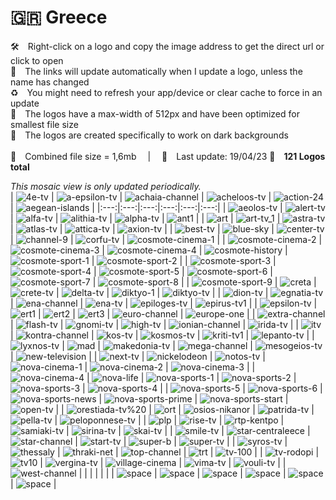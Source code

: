 🇬🇷 Greece
===============
🛠 Right-click on a logo and copy the image address to get the direct url or click to open  
🔗 The links will update automatically when I update a logo, unless the name has changed  
♻️ You might need to refresh your app/device or clear cache to force in an update  
📐 The logos have a max-width of 512px and have been optimized for smallest file size  
🖤 The logos are created specifically to work on dark backgrounds  
   
💾 Combined file size = 1,6mb  |  📅 Last update: 19/04/23 
🎨 __121 Logos total__
   
   
*This mosaic view is only updated periodically.*  
| ![4e-tv] | ![a-epsilon-tv] | ![achaia-channel] | ![acheloos-tv] | ![action-24] | ![aegean-islands] |
|:---:|:---:|:---:|:---:|:---:|:---:|
| ![aeolos-tv] | ![alert-tv] | ![alfa-tv] | ![alithia-tv] | ![alpha-tv] | ![ant1] |
| ![art] | ![art-tv_1] | ![astra-tv] | ![atlas-tv] | ![attica-tv] | ![axion-tv] |
| ![best-tv] | ![blue-sky] | ![center-tv] | ![channel-9] | ![corfu-tv] | ![cosmote-cinema-1] |
| ![cosmote-cinema-2] | ![cosmote-cinema-3] | ![cosmote-cinema-4] | ![cosmote-history] | ![cosmote-sport-1] | ![cosmote-sport-2] |
| ![cosmote-sport-3] | ![cosmote-sport-4] | ![cosmote-sport-5] | ![cosmote-sport-6] | ![cosmote-sport-7] | ![cosmote-sport-8] |
| ![cosmote-sport-9] | ![creta] | ![crete-tv] | ![delta-tv] | ![diktyo-1] | ![diktyo-tv] |
| ![dion-tv] | ![egnatia-tv] | ![ena-channel] | ![ena-tv] | ![epiloges-tv] | ![epirus-tv1] |
| ![epsilon-tv] | ![ert1] | ![ert2] | ![ert3] | ![euro-channel] | ![europe-one] |
| ![extra-channel] | ![flash-tv] | ![gnomi-tv] | ![high-tv] | ![ionian-channel] | ![irida-tv] |
| ![itv] | ![kontra-channel] | ![kos-tv] | ![kosmos-tv] | ![kriti-tv1] | ![lepanto-tv] |
| ![lyxnos-tv] | ![mad] | ![makedonia-tv] | ![mega-channel] | ![mesogeios-tv] | ![new-television] |
| ![next-tv] | ![nickelodeon] | ![notos-tv] | ![nova-cinema-1] | ![nova-cinema-2] | ![nova-cinema-3] |
| ![nova-cinema-4] | ![nova-life] | ![nova-sports-1] | ![nova-sports-2] | ![nova-sports-3] | ![nova-sports-4] |
| ![nova-sports-5] | ![nova-sports-6] | ![nova-sports-news] | ![nova-sports-prime] | ![nova-sports-start] | ![open-tv] |
| ![orestiada-tv%20] | ![ort] | ![osios-nikanor] | ![patrida-tv] | ![pella-tv] | ![peloponnese-tv] |
| ![plp] | ![rise-tv] | ![rtp-kentpo] | ![samiaki-tv] | ![sirina-tv] | ![skai-tv] |
| ![smile-tv] | ![star-centraleece] | ![star-channel] | ![start-tv] | ![super-b] | ![super-tv] |
| ![syros-tv] | ![thessaly] | ![thraki-net] | ![top-channel] | ![trt] | ![tv-100] |
| ![tv-rodopi] | ![tv10] | ![vergina-tv] | ![village-cinema] | ![vima-tv] | ![vouli-tv] |
| ![west-channel] |  |  |  |  |  |
| ![space] | ![space] | ![space] | ![space] | ![space] | ![space] |

[4e-tv]:https://raw.githubusercontent.com/cybertsotsi/tv/master/countries/greece/4e-tv-gr.png
[a-epsilon-tv]:https://raw.githubusercontent.com/cybertsotsi/tv/master/countries/greece/a-epsilon-tv-gr.png
[achaia-channel]:https://raw.githubusercontent.com/cybertsotsi/tv/master/countries/greece/achaia-channel-gr.png
[acheloos-tv]:https://raw.githubusercontent.com/cybertsotsi/tv/master/countries/greece/acheloos-tv-gr.png
[action-24]:https://raw.githubusercontent.com/cybertsotsi/tv/master/countries/greece/action-24-gr.png
[aegean-islands]:https://raw.githubusercontent.com/cybertsotsi/tv/master/countries/greece/aegean-islands-gr.png
[aeolos-tv]:https://raw.githubusercontent.com/cybertsotsi/tv/master/countries/greece/aeolos-tv-gr.png
[alert-tv]:https://raw.githubusercontent.com/cybertsotsi/tv/master/countries/greece/alert-tv-gr.png
[alfa-tv]:https://raw.githubusercontent.com/cybertsotsi/tv/master/countries/greece/alfa-tv-gr.png
[alithia-tv]:https://raw.githubusercontent.com/cybertsotsi/tv/master/countries/greece/alithia-tv-gr.png
[alpha-tv]:https://raw.githubusercontent.com/cybertsotsi/tv/master/countries/greece/alpha-tv-gr.png
[ant1]:https://raw.githubusercontent.com/cybertsotsi/tv/master/countries/greece/ant1-gr.png
[art]:https://raw.githubusercontent.com/cybertsotsi/tv/master/countries/greece/art-gr.png
[art-tv_1]:https://raw.githubusercontent.com/cybertsotsi/tv/master/countries/greece/art-tv_1-gr.png
[astra-tv]:https://raw.githubusercontent.com/cybertsotsi/tv/master/countries/greece/astra-tv-gr.png
[atlas-tv]:https://raw.githubusercontent.com/cybertsotsi/tv/master/countries/greece/atlas-tv-gr.png
[attica-tv]:https://raw.githubusercontent.com/cybertsotsi/tv/master/countries/greece/attica-tv-gr.png
[axion-tv]:https://raw.githubusercontent.com/cybertsotsi/tv/master/countries/greece/axion-tv-gr.png
[best-tv]:https://raw.githubusercontent.com/cybertsotsi/tv/master/countries/greece/best-tv-gr.png
[blue-sky]:https://raw.githubusercontent.com/cybertsotsi/tv/master/countries/greece/blue-sky-gr.png
[center-tv]:https://raw.githubusercontent.com/cybertsotsi/tv/master/countries/greece/center-tv-gr.png
[channel-9]:https://raw.githubusercontent.com/cybertsotsi/tv/master/countries/greece/channel-9-gr.png
[corfu-tv]:https://raw.githubusercontent.com/cybertsotsi/tv/master/countries/greece/corfu-tv-gr.png
[cosmote-cinema-1]:https://raw.githubusercontent.com/cybertsotsi/tv/master/countries/greece/cosmote-cinema-1-gr.png
[cosmote-cinema-2]:https://raw.githubusercontent.com/cybertsotsi/tv/master/countries/greece/cosmote-cinema-2-gr.png
[cosmote-cinema-3]:https://raw.githubusercontent.com/cybertsotsi/tv/master/countries/greece/cosmote-cinema-3-gr.png
[cosmote-cinema-4]:https://raw.githubusercontent.com/cybertsotsi/tv/master/countries/greece/cosmote-cinema-4-gr.png
[cosmote-history]:https://raw.githubusercontent.com/cybertsotsi/tv/master/countries/greece/cosmote-history-gr.png
[cosmote-sport-1]:https://raw.githubusercontent.com/cybertsotsi/tv/master/countries/greece/cosmote-sport-1-gr.png
[cosmote-sport-2]:https://raw.githubusercontent.com/cybertsotsi/tv/master/countries/greece/cosmote-sport-2-gr.png
[cosmote-sport-3]:https://raw.githubusercontent.com/cybertsotsi/tv/master/countries/greece/cosmote-sport-3-gr.png
[cosmote-sport-4]:https://raw.githubusercontent.com/cybertsotsi/tv/master/countries/greece/cosmote-sport-4-gr.png
[cosmote-sport-5]:https://raw.githubusercontent.com/cybertsotsi/tv/master/countries/greece/cosmote-sport-5-gr.png
[cosmote-sport-6]:https://raw.githubusercontent.com/cybertsotsi/tv/master/countries/greece/cosmote-sport-6-gr.png
[cosmote-sport-7]:https://raw.githubusercontent.com/cybertsotsi/tv/master/countries/greece/cosmote-sport-7-gr.png
[cosmote-sport-8]:https://raw.githubusercontent.com/cybertsotsi/tv/master/countries/greece/cosmote-sport-8-gr.png
[cosmote-sport-9]:https://raw.githubusercontent.com/cybertsotsi/tv/master/countries/greece/cosmote-sport-9-gr.png
[creta]:https://raw.githubusercontent.com/cybertsotsi/tv/master/countries/greece/creta-gr.png
[crete-tv]:https://raw.githubusercontent.com/cybertsotsi/tv/master/countries/greece/crete-tv-gr.png
[delta-tv]:https://raw.githubusercontent.com/cybertsotsi/tv/master/countries/greece/delta-tv-gr.png
[diktyo-1]:https://raw.githubusercontent.com/cybertsotsi/tv/master/countries/greece/diktyo-1-gr.png
[diktyo-tv]:https://raw.githubusercontent.com/cybertsotsi/tv/master/countries/greece/diktyo-tv-gr.png
[dion-tv]:https://raw.githubusercontent.com/cybertsotsi/tv/master/countries/greece/dion-tv-gr.png
[egnatia-tv]:https://raw.githubusercontent.com/cybertsotsi/tv/master/countries/greece/egnatia-tv-gr.png
[ena-channel]:https://raw.githubusercontent.com/cybertsotsi/tv/master/countries/greece/ena-channel-gr.png
[ena-tv]:https://raw.githubusercontent.com/cybertsotsi/tv/master/countries/greece/ena-tv-gr.png
[epiloges-tv]:https://raw.githubusercontent.com/cybertsotsi/tv/master/countries/greece/epiloges-tv-gr.png
[epirus-tv1]:https://raw.githubusercontent.com/cybertsotsi/tv/master/countries/greece/epirus-tv1-gr.png
[epsilon-tv]:https://raw.githubusercontent.com/cybertsotsi/tv/master/countries/greece/epsilon-tv-gr.png
[ert1]:https://raw.githubusercontent.com/cybertsotsi/tv/master/countries/greece/ert1-gr.png
[ert2]:https://raw.githubusercontent.com/cybertsotsi/tv/master/countries/greece/ert2-gr.png
[ert3]:https://raw.githubusercontent.com/cybertsotsi/tv/master/countries/greece/ert3-gr.png
[euro-channel]:https://raw.githubusercontent.com/cybertsotsi/tv/master/countries/greece/euro-channel-gr.png
[europe-one]:https://raw.githubusercontent.com/cybertsotsi/tv/master/countries/greece/europe-one-gr.png
[extra-channel]:https://raw.githubusercontent.com/cybertsotsi/tv/master/countries/greece/extra-channel-gr.png
[flash-tv]:https://raw.githubusercontent.com/cybertsotsi/tv/master/countries/greece/flash-tv-gr.png
[gnomi-tv]:https://raw.githubusercontent.com/cybertsotsi/tv/master/countries/greece/gnomi-tv-gr.png
[high-tv]:https://raw.githubusercontent.com/cybertsotsi/tv/master/countries/greece/high-tv-gr.png
[ionian-channel]:https://raw.githubusercontent.com/cybertsotsi/tv/master/countries/greece/ionian-channel-gr.png
[irida-tv]:https://raw.githubusercontent.com/cybertsotsi/tv/master/countries/greece/irida-tv-gr.png
[itv]:https://raw.githubusercontent.com/cybertsotsi/tv/master/countries/greece/itv-gr.png
[kontra-channel]:https://raw.githubusercontent.com/cybertsotsi/tv/master/countries/greece/kontra-channel-gr.png
[kos-tv]:https://raw.githubusercontent.com/cybertsotsi/tv/master/countries/greece/kos-tv-gr.png
[kosmos-tv]:https://raw.githubusercontent.com/cybertsotsi/tv/master/countries/greece/kosmos-tv-gr.png
[kriti-tv1]:https://raw.githubusercontent.com/cybertsotsi/tv/master/countries/greece/kriti-tv1-gr.png
[lepanto-tv]:https://raw.githubusercontent.com/cybertsotsi/tv/master/countries/greece/lepanto-tv-gr.png
[lyxnos-tv]:https://raw.githubusercontent.com/cybertsotsi/tv/master/countries/greece/lyxnos-tv-gr.png
[mad]:https://raw.githubusercontent.com/cybertsotsi/tv/master/countries/greece/mad-gr.png
[makedonia-tv]:https://raw.githubusercontent.com/cybertsotsi/tv/master/countries/greece/makedonia-tv-gr.png
[mega-channel]:https://raw.githubusercontent.com/cybertsotsi/tv/master/countries/greece/mega-channel-gr.png
[mesogeios-tv]:https://raw.githubusercontent.com/cybertsotsi/tv/master/countries/greece/mesogeios-tv-gr.png
[new-television]:https://raw.githubusercontent.com/cybertsotsi/tv/master/countries/greece/new-television-gr.png
[next-tv]:https://raw.githubusercontent.com/cybertsotsi/tv/master/countries/greece/next-tv-gr.png
[nickelodeon]:https://raw.githubusercontent.com/cybertsotsi/tv/master/countries/greece/nickelodeon-gr.png
[notos-tv]:https://raw.githubusercontent.com/cybertsotsi/tv/master/countries/greece/notos-tv-gr.png
[nova-cinema-1]:https://raw.githubusercontent.com/cybertsotsi/tv/master/countries/greece/nova-cinema-1-gr.png
[nova-cinema-2]:https://raw.githubusercontent.com/cybertsotsi/tv/master/countries/greece/nova-cinema-2-gr.png
[nova-cinema-3]:https://raw.githubusercontent.com/cybertsotsi/tv/master/countries/greece/nova-cinema-3-gr.png
[nova-cinema-4]:https://raw.githubusercontent.com/cybertsotsi/tv/master/countries/greece/nova-cinema-4-gr.png
[nova-life]:https://raw.githubusercontent.com/cybertsotsi/tv/master/countries/greece/nova-life-gr.png
[nova-sports-1]:https://raw.githubusercontent.com/cybertsotsi/tv/master/countries/greece/nova-sports-1-gr.png
[nova-sports-2]:https://raw.githubusercontent.com/cybertsotsi/tv/master/countries/greece/nova-sports-2-gr.png
[nova-sports-3]:https://raw.githubusercontent.com/cybertsotsi/tv/master/countries/greece/nova-sports-3-gr.png
[nova-sports-4]:https://raw.githubusercontent.com/cybertsotsi/tv/master/countries/greece/nova-sports-4-gr.png
[nova-sports-5]:https://raw.githubusercontent.com/cybertsotsi/tv/master/countries/greece/nova-sports-5-gr.png
[nova-sports-6]:https://raw.githubusercontent.com/cybertsotsi/tv/master/countries/greece/nova-sports-6-gr.png
[nova-sports-news]:https://raw.githubusercontent.com/cybertsotsi/tv/master/countries/greece/nova-sports-news-gr.png
[nova-sports-prime]:https://raw.githubusercontent.com/cybertsotsi/tv/master/countries/greece/nova-sports-prime-gr.png
[nova-sports-start]:https://raw.githubusercontent.com/cybertsotsi/tv/master/countries/greece/nova-sports-start-gr.png
[open-tv]:https://raw.githubusercontent.com/cybertsotsi/tv/master/countries/greece/open-tv-gr.png
[orestiada-tv%20]:https://raw.githubusercontent.com/cybertsotsi/tv/master/countries/greece/orestiada-tv%20-gr.png
[ort]:https://raw.githubusercontent.com/cybertsotsi/tv/master/countries/greece/ort-gr.png
[osios-nikanor]:https://raw.githubusercontent.com/cybertsotsi/tv/master/countries/greece/osios-nikanor-gr.png
[patrida-tv]:https://raw.githubusercontent.com/cybertsotsi/tv/master/countries/greece/patrida-tv-gr.png
[pella-tv]:https://raw.githubusercontent.com/cybertsotsi/tv/master/countries/greece/pella-tv-gr.png
[peloponnese-tv]:https://raw.githubusercontent.com/cybertsotsi/tv/master/countries/greece/peloponnese-tv-gr.png
[plp]:https://raw.githubusercontent.com/cybertsotsi/tv/master/countries/greece/plp-gr.png
[rise-tv]:https://raw.githubusercontent.com/cybertsotsi/tv/master/countries/greece/rise-tv-gr.png
[rtp-kentpo]:https://raw.githubusercontent.com/cybertsotsi/tv/master/countries/greece/rtp-kentpo-gr.png
[samiaki-tv]:https://raw.githubusercontent.com/cybertsotsi/tv/master/countries/greece/samiaki-tv-gr.png
[sirina-tv]:https://raw.githubusercontent.com/cybertsotsi/tv/master/countries/greece/sirina-tv-gr.png
[skai-tv]:https://raw.githubusercontent.com/cybertsotsi/tv/master/countries/greece/skai-tv-gr.png
[smile-tv]:https://raw.githubusercontent.com/cybertsotsi/tv/master/countries/greece/smile-tv-gr.png
[star-centraleece]:https://raw.githubusercontent.com/cybertsotsi/tv/master/countries/greece/star-central-greece-gr.png
[star-channel]:https://raw.githubusercontent.com/cybertsotsi/tv/master/countries/greece/star-channel-gr.png
[start-tv]:https://raw.githubusercontent.com/cybertsotsi/tv/master/countries/greece/start-tv-gr.png
[super-b]:https://raw.githubusercontent.com/cybertsotsi/tv/master/countries/greece/super-b-gr.png
[super-tv]:https://raw.githubusercontent.com/cybertsotsi/tv/master/countries/greece/super-tv-gr.png
[syros-tv]:https://raw.githubusercontent.com/cybertsotsi/tv/master/countries/greece/syros-tv-gr.png
[thessaly]:https://raw.githubusercontent.com/cybertsotsi/tv/master/countries/greece/thessaly-gr.png
[thraki-net]:https://raw.githubusercontent.com/cybertsotsi/tv/master/countries/greece/thraki-net-gr.png
[top-channel]:https://raw.githubusercontent.com/cybertsotsi/tv/master/countries/greece/top-channel-gr.png
[trt]:https://raw.githubusercontent.com/cybertsotsi/tv/master/countries/greece/trt-gr.png
[tv-100]:https://raw.githubusercontent.com/cybertsotsi/tv/master/countries/greece/tv-100-gr.png
[tv-rodopi]:https://raw.githubusercontent.com/cybertsotsi/tv/master/countries/greece/tv-rodopi-gr.png
[tv10]:https://raw.githubusercontent.com/cybertsotsi/tv/master/countries/greece/tv10-gr.png
[vergina-tv]:https://raw.githubusercontent.com/cybertsotsi/tv/master/countries/greece/vergina-tv-gr.png
[village-cinema]:https://raw.githubusercontent.com/cybertsotsi/tv/master/countries/greece/village-cinema-gr.png
[vima-tv]:https://raw.githubusercontent.com/cybertsotsi/tv/master/countries/greece/vima-tv-gr.png
[vouli-tv]:https://raw.githubusercontent.com/cybertsotsi/tv/master/countries/greece/vouli-tv-gr.png
[west-channel]:https://raw.githubusercontent.com/cybertsotsi/tv/master/countries/greece/west-channel-gr.png

[space]:https://raw.githubusercontent.com/cybertsotsi/tv/master/misc/%CE%A9/space-1500.png
